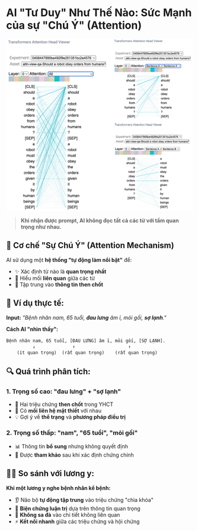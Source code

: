 # AI "Tư Duy" Như Thế Nào: Sức Mạnh của sự "Chú Ý" (Attention)

![Attention Word Highlighting](../../images/chapter-2/2.4-attention-word-highlighting.png)

> **Khi nhận được prompt, AI không đọc tất cả các từ với tầm quan trọng như nhau.**

## 🧠 **Cơ chế "Sự Chú Ý" (Attention Mechanism)**

AI sử dụng một **hệ thống "tự động làm nổi bật"** để:
- ✨ Xác định từ nào là **quan trọng nhất**
- 🔗 Hiểu mối **liên quan** giữa các từ
- 🎯 Tập trung vào **thông tin then chốt**

## 📝 **Ví dụ thực tế:**

**Input:** *"Bệnh nhân nam, 65 tuổi, **đau lưng** âm ỉ, mỏi gối, **sợ lạnh**."*

**Cách AI "nhìn thấy":**
```
Bệnh nhân nam, 65 tuổi, [ĐAU LƯNG] âm ỉ, mỏi gối, [SỢ LẠNH].
          ↓              ↑                    ↑
    (ít quan trọng)  (rất quan trọng)    (rất quan trọng)
```

## 🔍 **Quá trình phân tích:**

### 1. **Trọng số cao:** "đau lưng" + "sợ lạnh"
- 🎯 Hai triệu chứng **then chốt** trong YHCT
- 🔗 Có **mối liên hệ mật thiết** với nhau
- 💡 Gợi ý về **thể trạng** và **phương pháp điều trị**

### 2. **Trọng số thấp:** "nam", "65 tuổi", "mỏi gối"
- 📊 Thông tin **bổ sung** nhưng không quyết định
- 🔄 Được **tham khảo** sau khi xác định chứng chính

## 👨‍⚕️ **So sánh với lương y:**

**Khi một lương y nghe bệnh nhân kể bệnh:**
- 👂 Não bộ **tự động tập trung** vào triệu chứng "chìa khóa"
- 🎯 **Biện chứng luận trị** dựa trên thông tin quan trọng
- 🚫 **Không sa đà** vào chi tiết không liên quan
- ⚡ **Kết nối nhanh** giữa các triệu chứng và hội chứng
